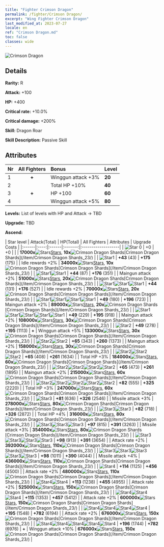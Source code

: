 ```yaml
---
title: "Fighter Crimson Dragon"
permalink: /fighter/Crimson Dragon/
excerpt: "Wing Fighter Crimson Dragon"
last_modified_at: 2023-07-27
locale: en
ref: "Crimson Dragon.md"
toc: false
classes: wide
---
```



 ![Crimson Dragon](/images/ship/fj_img2.png)

## Details

 **Rarity:** R 

 **Attack:** +100

 **HP:** +400

 **Critical rate:** +10.0%

 **Critical damage:** +200%

 **Skill:** Dragon Roar

 **Skill Description:**  Passive Skill

## Attributes

  |  Nr | All Fighters | Bonus | Level |
  |:----|:-------------:|:--------------------|:--------|
  | 1  | **+**  | Winggun attack +3%  | **20** |
  | 2  |   | Total HP +10%  | **40** |
  | 3  | **+**  | HP +100  | **60** |
  | 4  |   | Winggun attack +5%  | **80** |


 **Levels:**  List of levels with HP and Attack -> TBD

 **Upgrade:**  TBD

 **Ascend:**  

  |  Star level | Attack(Total) | HP(Total) | All Fighters | Attributes | Upgrade Costs |
  |:------|:----:|:------|:-------:|:-------------------|
  | ![Star 0](/images/s0.png)  | +0  | +0  |  |    | **17000x**![Stars](/images/item/Stars_p.png)[Stars](/item/Stars_2/), **10x**![Crimson Dragon Shards](/images/item/Crimson_Dragon_Shards_p.png)[Crimson Dragon Shards](/item/Crimson Dragon Shards_23/) |
  | ![Star1](/images/s1.png)  | **+43** (43)  | **+175** (175)  |   | Idle rewards +2%  | **34000x**![Stars](/images/item/Stars_p.png)[Stars](/item/Stars_2/), **10x**![Crimson Dragon Shards](/images/item/Crimson_Dragon_Shards_p.png)[Crimson Dragon Shards](/item/Crimson Dragon Shards_23/) |
  | ![Star1](/images/s1.png)![Star1](/images/s1.png)  | **+44** (87)  | **+176** (351)  |   | Maingun attack +2%  | **51000x**![Stars](/images/item/Stars_p.png)[Stars](/item/Stars_2/), **20x**![Crimson Dragon Shards](/images/item/Crimson_Dragon_Shards_p.png)[Crimson Dragon Shards](/item/Crimson Dragon Shards_23/) |
  | ![Star1](/images/s1.png)![Star1](/images/s1.png)![Star1](/images/s1.png)  | **+44** (131)  | **+176** (527)  |   | Idle rewards +2%  | **70000x**![Stars](/images/item/Stars_p.png)[Stars](/item/Stars_2/), **20x**![Crimson Dragon Shards](/images/item/Crimson_Dragon_Shards_p.png)[Crimson Dragon Shards](/item/Crimson Dragon Shards_23/) |
  | ![Star1](/images/s1.png)![Star1](/images/s1.png)![Star1](/images/s1.png)![Star1](/images/s1.png)  | **+49** (180)  | **+196** (723)  |   | Maingun attack +2%  | **89000x**![Stars](/images/item/Stars_p.png)[Stars](/item/Stars_2/), **20x**![Crimson Dragon Shards](/images/item/Crimson_Dragon_Shards_p.png)[Crimson Dragon Shards](/item/Crimson Dragon Shards_23/) |
  | ![Star1](/images/s1.png)![Star1](/images/s1.png)![Star1](/images/s1.png)![Star1](/images/s1.png)![Star1](/images/s1.png)  | **+49** (229)  | **+195** (918)  |   | Maingun attack +2%  | **108000x**![Stars](/images/item/Stars_p.png)[Stars](/item/Stars_2/), **30x**![Crimson Dragon Shards](/images/item/Crimson_Dragon_Shards_p.png)[Crimson Dragon Shards](/item/Crimson Dragon Shards_23/) |
  | ![Star2](/images/s2.png)  | **+49** (278)  | **+195** (1113)  | **+**  | Winggun attack +5%  | **133000x**![Stars](/images/item/Stars_p.png)[Stars](/item/Stars_2/), **30x**![Crimson Dragon Shards](/images/item/Crimson_Dragon_Shards_p.png)[Crimson Dragon Shards](/item/Crimson Dragon Shards_23/) |
  | ![Star2](/images/s2.png)![Star2](/images/s2.png)  | **+65** (343)  | **+260** (1373)  |   | Maingun attack +2%  | **158000x**![Stars](/images/item/Stars_p.png)[Stars](/item/Stars_2/), **30x**![Crimson Dragon Shards](/images/item/Crimson_Dragon_Shards_p.png)[Crimson Dragon Shards](/item/Crimson Dragon Shards_23/) |
  | ![Star2](/images/s2.png)![Star2](/images/s2.png)![Star2](/images/s2.png)  | **+65** (408)  | **+261** (1634)  |   | Total HP +3%  | **184000x**![Stars](/images/item/Stars_p.png)[Stars](/item/Stars_2/), **60x**![Crimson Dragon Shards](/images/item/Crimson_Dragon_Shards_p.png)[Crimson Dragon Shards](/item/Crimson Dragon Shards_23/) |
  | ![Star2](/images/s2.png)![Star2](/images/s2.png)![Star2](/images/s2.png)![Star2](/images/s2.png)  | **+65** (473)  | **+261** (1895)  |   | Maingun attack +2%  | **215000x**![Stars](/images/item/Stars_p.png)[Stars](/item/Stars_2/), **60x**![Crimson Dragon Shards](/images/item/Crimson_Dragon_Shards_p.png)[Crimson Dragon Shards](/item/Crimson Dragon Shards_23/) |
  | ![Star2](/images/s2.png)![Star2](/images/s2.png)![Star2](/images/s2.png)![Star2](/images/s2.png)![Star2](/images/s2.png)  | **+82** (555)  | **+325** (2220)  |   | Total HP +3%  | **247000x**![Stars](/images/item/Stars_p.png)[Stars](/item/Stars_2/), **60x**![Crimson Dragon Shards](/images/item/Crimson_Dragon_Shards_p.png)[Crimson Dragon Shards](/item/Crimson Dragon Shards_23/) |
  | ![Star3](/images/s3.png)  | **+81** (636)  | **+326** (2546)  |   | Missile attack +3%  | **278000x**![Stars](/images/item/Stars_p.png)[Stars](/item/Stars_2/), **80x**![Crimson Dragon Shards](/images/item/Crimson_Dragon_Shards_p.png)[Crimson Dragon Shards](/item/Crimson Dragon Shards_23/) |
  | ![Star3](/images/s3.png)![Star3](/images/s3.png)  | **+82** (718)  | **+326** (2872)  |   | Total HP +4%  | **316000x**![Stars](/images/item/Stars_p.png)[Stars](/item/Stars_2/), **80x**![Crimson Dragon Shards](/images/item/Crimson_Dragon_Shards_p.png)[Crimson Dragon Shards](/item/Crimson Dragon Shards_23/) |
  | ![Star3](/images/s3.png)![Star3](/images/s3.png)![Star3](/images/s3.png)  | **+97** (815)  | **+391** (3263)  |   | Missile attack +3%  | **354000x**![Stars](/images/item/Stars_p.png)[Stars](/item/Stars_2/), **80x**![Crimson Dragon Shards](/images/item/Crimson_Dragon_Shards_p.png)[Crimson Dragon Shards](/item/Crimson Dragon Shards_23/) |
  | ![Star3](/images/s3.png)![Star3](/images/s3.png)![Star3](/images/s3.png)![Star3](/images/s3.png)  | **+98** (913)  | **+391** (3654)  |   | Attack rate +2%  | **392000x**![Stars](/images/item/Stars_p.png)[Stars](/item/Stars_2/), **110x**![Crimson Dragon Shards](/images/item/Crimson_Dragon_Shards_p.png)[Crimson Dragon Shards](/item/Crimson Dragon Shards_23/) |
  | ![Star3](/images/s3.png)![Star3](/images/s3.png)![Star3](/images/s3.png)![Star3](/images/s3.png)![Star3](/images/s3.png)  | **+98** (1011)  | **+390** (4044)  |   | Missile attack +4%  | **436000x**![Stars](/images/item/Stars_p.png)[Stars](/item/Stars_2/), **110x**![Crimson Dragon Shards](/images/item/Crimson_Dragon_Shards_p.png)[Crimson Dragon Shards](/item/Crimson Dragon Shards_23/) |
  | ![Star4](/images/s4.png)  | **+114** (1125)  | **+456** (4500)  |   | Attack rate +2%  | **480000x**![Stars](/images/item/Stars_p.png)[Stars](/item/Stars_2/), **110x**![Crimson Dragon Shards](/images/item/Crimson_Dragon_Shards_p.png)[Crimson Dragon Shards](/item/Crimson Dragon Shards_23/) |
  | ![Star4](/images/s4.png)![Star4](/images/s4.png)  | **+113** (1238)  | **+455** (4955)  |   | Attack rate +2%  | **525000x**![Stars](/images/item/Stars_p.png)[Stars](/item/Stars_2/), **150x**![Crimson Dragon Shards](/images/item/Crimson_Dragon_Shards_p.png)[Crimson Dragon Shards](/item/Crimson Dragon Shards_23/) |
  | ![Star4](/images/s4.png)![Star4](/images/s4.png)![Star4](/images/s4.png)  | **+115** (1353)  | **+457** (5412)  |   | Attack rate +2%  | **600000x**![Stars](/images/item/Stars_p.png)[Stars](/item/Stars_2/), **150x**![Crimson Dragon Shards](/images/item/Crimson_Dragon_Shards_p.png)[Crimson Dragon Shards](/item/Crimson Dragon Shards_23/) |
  | ![Star4](/images/s4.png)![Star4](/images/s4.png)![Star4](/images/s4.png)![Star4](/images/s4.png)  | **+195** (1548)  | **+782** (6194)  |   | Attack rate +2%  | **676000x**![Stars](/images/item/Stars_p.png)[Stars](/item/Stars_2/), **150x**![Crimson Dragon Shards](/images/item/Crimson_Dragon_Shards_p.png)[Crimson Dragon Shards](/item/Crimson Dragon Shards_23/) |
  | ![Star4](/images/s4.png)![Star4](/images/s4.png)![Star4](/images/s4.png)![Star4](/images/s4.png)![Star4](/images/s4.png)  | **+196** (1744)  | **+782** (6976)  | **+**  | Winggun attack +10%  | **676000x**![Stars](/images/item/Stars_p.png)[Stars](/item/Stars_2/), **150x**![Crimson Dragon Shards](/images/item/Crimson_Dragon_Shards_p.png)[Crimson Dragon Shards](/item/Crimson Dragon Shards_23/) |

